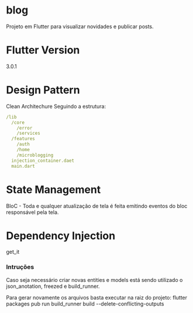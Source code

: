 # blog

Projeto em Flutter para visualizar novidades e publicar posts.

# Flutter Version
3.0.1

# Design Pattern
Clean Architechure
Seguindo a estrutura:

```yaml
/lib
  /core
    /error
    /services
  /features
    /auth
    /home
    /microblogging
  injection_container.daet
  main.dart
```


# State Management
BloC - Toda e qualquer atualização de tela é feita emitindo eventos do bloc responsável pela tela.

# Dependency Injection
get_it


### Intruções
Caso seja necessário criar novas entities e models está sendo utilizado o json_anotation, 
freezed e build_runner.

Para gerar novamente os arquivos basta executar na raiz do projeto:
flutter packages pub run build_runner build --delete-conflicting-outputs

